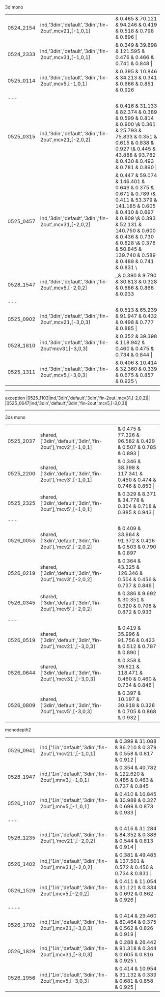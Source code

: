 
3d mono

||||
|---|---|---|
|0524_2154|ind,'3din','default','3din','fin-2out',mcv21,[-1,0,1]|&   0.465  &  70.121  &  94.246  &   0.419  &   0.518  &   0.798  &   0.896  \\|
|0524_2333|ind,'3din','default','3din','fin-2out',mcv31,[-1,0,1]|&   0.349  &  39.898  & 121.595  &   0.476  &   0.466  &   0.741  &   0.848  \\|
|0525_0114|ind,'3din','default','3din','fin-2out',mcv5,[-1,0,1]| &   0.395  &  10.846  &  34.213  &   0.341  &   0.666  &   0.851  &   0.926 |
|---|||
|0525_0315|ind,'3din','default','3din','fin-2out',mcv21,[-2,0,2]|&   0.416  &  31.133  &  82.374  &   0.389  &   0.599  &   0.814  &   0.900  \\&   0.361  &  25.793  &  75.833  &   0.351  &   0.615  &   0.838  &   0.927  \\&   0.445  &  43.888  &  93.782  &   0.430  &   0.493  &   0.781  &   0.890  \\|
|0525_0457|ind,'3din','default','3din','fin-2out',mcv31,[-2,0,2]|&   0.447  &  59.074  & 146.401  &   0.649  &   0.375  &   0.671  &   0.789  \\&   0.411  &  53.379  & 141.185  &   0.605  &   0.410  &   0.697  &   0.809  \\&   0.393  &  52.131  & 140.750  &   0.600  &   0.436  &   0.730  &   0.828  \\&   0.376  &  50.845  & 139.740  &   0.589  &   0.488  &   0.741  &   0.831  \\
|0528_1547|ind,'3din','default','3din','fin-2out',mcv5,[-2,0,2]|,,&   0.390  &   9.790  &  30.813  &   0.328  &   0.686  &   0.866  &   0.933 ||
|---|
|0525_0902|ind,'3din','default','3din','fin-2out',mcv21,[-3,0,3]|&   0.513  &  65.239  &  91.947  &   0.432  &   0.498  &   0.777  &   0.885  \\|
|0528_1810|ind,'3din','default','3din','fin-2out'mcv31[-3,0,3] |&   0.352  &  39.398  & 118.942  &   0.460  &   0.475  &   0.734  &   0.844  \\|
|0525_1311|ind,'3din','default','3din','fin-2out',mcv5,[-3,0,3]|&   0.406  &  10.414  &  32.360  &   0.339  &   0.675  &   0.857  &   0.925  \\
---
exception
|0525_1103|ind,'3din','default','3din','fin-2out',mcv31,[-2,0,2]||
|0525_0647|ind,'3din','default','3din','fin-2out',mcv5,[-3,0,3]|

----
3ds mono

||||
|---|---|---|
|0525_2037|shared,['3din','default','3din','fin-2out'],'mcv2',[-1,0,1]|&   0.475  &  77.326  &  96.582  &   0.429  &   0.507  &   0.785  &   0.893  \\|
|0525_2200|shared,['3din','default','3din','fin-2out'],'mcv3',[-1,0,1]|&   0.346  &  38.398  & 117.341  &   0.450  &   0.474  &   0.746  &   0.853  \\|
|0525_2325|shared,['3din','default','3din','fin-2out'],'mcv5',[-1,0,1]|&   0.329  &   8.371  &  34.778  &   0.304  &   0.718  &   0.885  &   0.943  \\|
|---|
|0526_0055|shared,['3din','default','3din','fin-2out'],'mcv2',[-2,0,2]|&   0.409  &  33.964  &  91.372  &   0.416  &   0.503  &   0.790  &   0.897  |
|0526_0219|shared,['3din','default','3din','fin-2out'],'mcv3',[-2,0,2]|&   0.364  &  43.325  & 126.346  &   0.504  &   0.456  &   0.737  &   0.846  \\|
|0526_0345|shared,['3din','default','3din','fin-2out'],'mcv5',[-2,0,2]|&   0.386  &   9.692  &  30.351  &   0.320  &   0.708  &   0.872  &   0.933|
|---|
|0526_0519|shared,['3din','default','3din','fin-2out'],'mcv21',[-3,0,3]|&   0.419  &  35.996  &  91.756  &   0.423  &   0.512  &   0.787  &   0.890  \\|
|0526_0644|shared,['3din','default','3din','fin-2out'],'mcv31',[-3,0,3]|&   0.358  &  39.621  & 118.471  &   0.460  &   0.460  &   0.734  &   0.846  \\|
|0526_0809|shared,['3din','default','3din','fin-2out'],'mcv5',[-3,0,3]|&   0.397  &  10.197  &  30.918  &   0.326  &   0.705  &   0.868  &   0.932  \\|


monodepth2

||||
|---|---|---|
|0526_0941|ind,['1in','default','3din','fin-2out'],'mcv21',[-1,0,1]|&   0.399  &  31.088  &  86.210  &   0.379  &   0.558  &   0.817  &   0.912  \\|
|0528_1947|ind,['1in','default','3din','fin-2out'],mnv3,[-1,0,1]|&   0.354  &  40.782  & 122.620  &   0.485  &   0.463  &   0.737  &   0.845  |
|0526_1107|ind,['1in','default','3din','fin-2out'],mnv5,[-1,0,1]|	&   0.410  &  10.845  &  30.988  &   0.327  &   0.699  &   0.873  &   0.933  \\|
|---|
|0526_1235|ind,['1in','default','3din','fin-2out'],'mcv21',[-2,0,2]|&   0.416  &  31.284  &  84.352  &   0.388  &   0.544  &   0.813  &   0.914  \\|
|0526_1402|ind,['1in','default','3din','fin-2out'],mnv31,[-2,0,2]|&   0.381  &  49.485  & 137.501  &   0.572  &   0.456  &   0.734  &   0.831  \\|
|0526_1529|ind,['1in','default','3din','fin-2out'],mcv5,[-2,0,2]|&   0.411  &  11.054  &  31.121  &   0.334  &   0.692  &   0.862  &   0.926  \\|
|----|
|0526_1702|ind,['1in','default','3din','fin-2out'],mcv21,[-3,0,3]|&   0.414  &  29.460  &  80.464  &   0.375  &   0.562  &   0.826  &   0.919 \\|
|0526_1829|ind,['1in','default','3din','fin-2out'],mcv31,[-3,0,3]|&   0.288  &  26.442  &  91.318  &   0.344  &   0.605  &   0.816  &   0.925  \\
|0526_1956|ind,['1in','default','3din','fin-2out'],mcv5,[-3,0,3]|&   0.414  &  10.954  &  31.132  &   0.339  &   0.681  &   0.858  &   0.925  \\|


